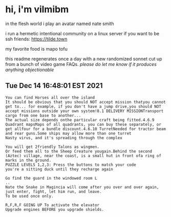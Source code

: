 # hi, i'm vilmibm

in the flesh world i play an avatar named nate smith

i run a hermetic intentional community on a linux server if you want to be ssh friends: https://tilde.town

my favorite food is mapo tofu

this readme regenerates once a day with a new randomized sonnet cut up from a bunch of video game FAQs.
_please do let me know if it produces anything objectionable_

## Tue Dec 14 16:48:01 EST 2021

    You can find Horses all over the island
    It should be obvious that you should NOT accept mission thatyou cannot get to... for example, if you don't have a jump drive,you should NOT accept missions outside your own system!8.1 DELIVERY MISSIONTransport cargo from one base to another...
    The actual size depends onthe particular craft being fitted.4.6.9 Quadrant mapsMaps of all quadrants, you can buy these separately, or get allfour for a bundle discount.4.6.10 TurretNeeded for tractor beam and rear guns.Some ships may allow more than one turret
    Nasty virus, and it's spreading through the complex
    
    You will get 2friendly Talons as wingmen.
    Or feed them all to the Sheep Creature yougain.Behind the second (Aztec) village, near the coast, is a small hut in front ofa ring of marks in the ground.
    PUZZLE LEVELS 1,2,3: Press the buttons to match your code
    you're a sitting duck until they recharge again
    
    Go find the guard in the windowed room L
    ..
    Nate the Snake in Magincia will come after you over and over again, just enter, fight, let him run, and leave.
    To be used once only.
    
    R,F,R,F GOING UP To activate the elevator
    Upgrade engines BEFORE you upgrade shields.
